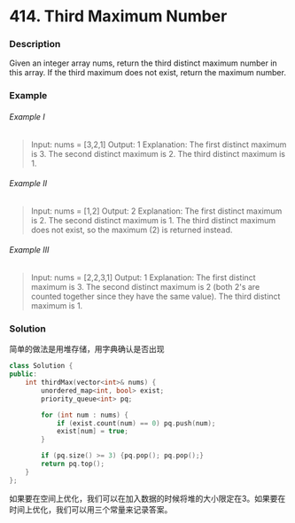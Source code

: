 # 414. Third Maximum Number

### Description

Given an integer array nums, return the third distinct maximum number in this array. If the third maximum does not exist, return the maximum number.

### Example 

###### Example I

> Input: nums = [3,2,1]
> Output: 1
> Explanation:
> The first distinct maximum is 3.
> The second distinct maximum is 2.
> The third distinct maximum is 1.

###### Example II

> Input: nums = [1,2]
> Output: 2
> Explanation:
> The first distinct maximum is 2.
> The second distinct maximum is 1.
> The third distinct maximum does not exist, so the maximum (2) is returned instead.

###### Example III

> Input: nums = [2,2,3,1]
> Output: 1
> Explanation:
> The first distinct maximum is 3.
> The second distinct maximum is 2 (both 2's are counted together since they have the same value).
> The third distinct maximum is 1.

### Solution

简单的做法是用堆存储，用字典确认是否出现

```c++
class Solution {
public:
    int thirdMax(vector<int>& nums) {
        unordered_map<int, bool> exist;
        priority_queue<int> pq;

        for (int num : nums) {
            if (exist.count(num) == 0) pq.push(num);
            exist[num] = true;
        }

        if (pq.size() >= 3) {pq.pop(); pq.pop();}
        return pq.top();
    }
};
```

如果要在空间上优化，我们可以在加入数据的时候将堆的大小限定在3。如果要在时间上优化，我们可以用三个常量来记录答案。
